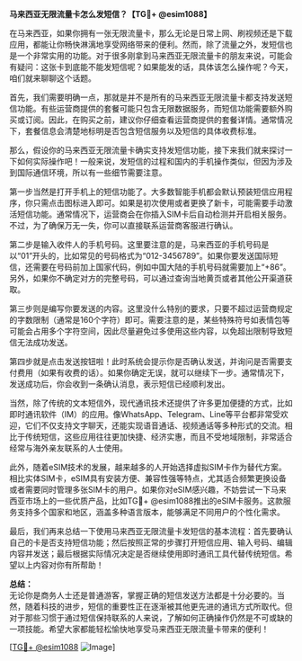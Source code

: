 **马来西亚无限流量卡怎么发短信？【TG💪+ @esim1088】**

在马来西亚，如果你拥有一张无限流量卡，那么无论是日常上网、刷视频还是下载应用，都能让你畅快淋漓地享受网络带来的便利。然而，除了流量之外，发短信也是一个非常实用的功能。对于很多刚拿到马来西亚无限流量卡的朋友来说，可能会有疑问：这张卡到底能不能发短信呢？如果能发的话，具体该怎么操作呢？今天，咱们就来聊聊这个话题。

首先，我们需要明确一点，那就是并不是所有的马来西亚无限流量卡都支持发送短信功能。有些运营商提供的套餐可能只包含无限数据服务，而短信功能需要额外购买或订阅。因此，在购买之前，建议你仔细查看运营商提供的套餐详情。通常情况下，套餐信息会清楚地标明是否包含短信服务以及短信的具体收费标准。

那么，假设你的马来西亚无限流量卡确实支持发短信功能，接下来我们就来探讨一下如何实际操作吧！一般来说，发短信的过程和国内的手机操作类似，但因为涉及到国际通信环境，所以有一些细节需要注意。

第一步当然是打开手机上的短信功能了。大多数智能手机都会默认预装短信应用程序，你只需点击图标进入即可。如果是初次使用或者更换了新卡，可能需要手动激活短信功能。通常情况下，运营商会在你插入SIM卡后自动检测并开启相关服务。不过，为了确保万无一失，你可以直接联系运营商客服进行确认。

第二步是输入收件人的手机号码。这里要注意的是，马来西亚的手机号码是以“01”开头的，比如常见的号码格式为“012-3456789”。如果你要发送国际短信，还需要在号码前加上国家代码，例如中国大陆的手机号码就需要加上“+86”。另外，如果你不确定对方的完整号码，可以通过查询当地黄页或者其他公开渠道获取。

第三步则是编写你要发送的内容。这里没什么特别的要求，只要不超过运营商规定的字数限制（通常是160个字符）即可。需要注意的是，某些特殊符号如表情包等可能会占用多个字符空间，因此尽量避免过多使用这些内容，以免超出限制导致短信无法成功发送。

第四步就是点击发送按钮啦！此时系统会提示你是否确认发送，并询问是否需要支付费用（如果有收费的话）。如果你确定无误，就可以继续下一步。通常情况下，发送成功后，你会收到一条确认消息，表示短信已经顺利发出。

当然，除了传统的文本短信外，现代通讯技术还提供了许多更加便捷的方式，比如即时通讯软件（IM）的应用。像WhatsApp、Telegram、Line等平台都非常受欢迎，它们不仅支持文字聊天，还能实现语音通话、视频通话等多种形式的交流。相比于传统短信，这些应用往往更加快捷、经济实惠，而且不受地域限制，非常适合经常与海外亲友联系的人士使用。

此外，随着eSIM技术的发展，越来越多的人开始选择虚拟SIM卡作为替代方案。相比实体SIM卡，eSIM具有安装方便、兼容性强等特点，尤其适合频繁更换设备或者需要同时管理多张SIM卡的用户。如果你对eSIM感兴趣，不妨尝试一下马来西亚市场上的一些优质产品，比如TG💪+ @esim1088推出的eSIM卡服务。这款服务支持多个国家和地区，涵盖多种语言版本，能够满足不同用户的个性化需求。

最后，我们再来总结一下使用马来西亚无限流量卡发短信的基本流程：首先要确认自己的卡是否支持短信功能；然后按照正常的步骤打开短信应用、输入号码、编辑内容并发送；最后根据实际情况决定是否继续使用即时通讯工具代替传统短信。希望以上内容对你有所帮助！

**总结：**  
无论你是商务人士还是普通游客，掌握正确的短信发送方法都是十分必要的。当然，随着科技的进步，短信的重要性正在逐渐被其他更先进的通讯方式所取代。但对于那些习惯于通过短信保持联系的人来说，了解如何正确操作仍然是不可或缺的一项技能。希望大家都能轻松愉快地享受马来西亚无限流量卡带来的便利！

[[TG💪+ @esim1088](https://t.me/s/esim1088) ![Image](https://i.postimg.cc/4NQfJmqS/Snipaste-2025-05-13-00-14-12.png)]